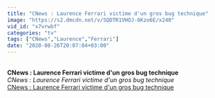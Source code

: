 ```yaml
---
title: "CNews : Laurence Ferrari victime d'un gros bug technique"
image: "https://s2.dmcdn.net/v/SQDTR1VHOJ-6Kzo6E/x240"
vid_id: "x7vrwbf"
categories: "tv"
tags: ["CNews","Laurence","Ferrari"]
date: "2020-08-26T20:07:04+03:00"
---
```

<br><b>CNews : Laurence Ferrari victime d'un gros bug technique</b><br> <i>CNews : Laurence Ferrari victime d'un gros bug technique</i><br> <u>CNews : Laurence Ferrari victime d'un gros bug technique</u>

